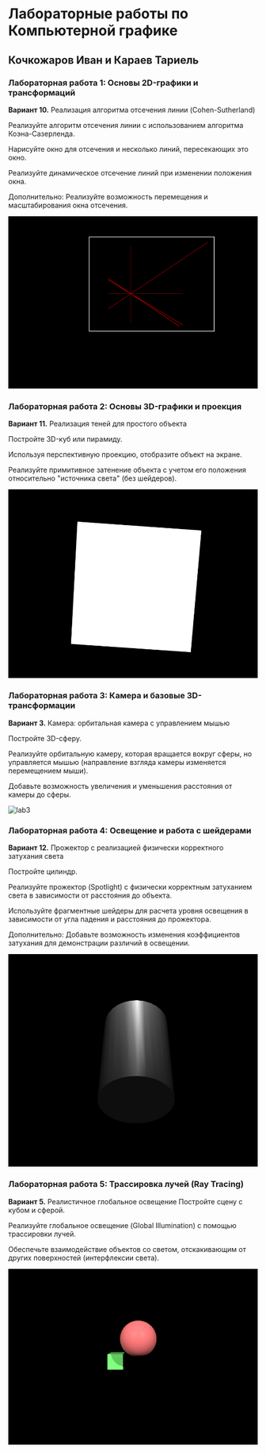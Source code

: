# Лабораторные работы по Компьютерной графике
## Кочкожаров Иван и Караев Тариель
### Лабораторная работа 1: Основы 2D-графики и трансформаций
**Вариант 10.** Реализация алгоритма отсечения линии (Cohen-Sutherland)

Реализуйте алгоритм отсечения линии с использованием алгоритма Коэна-Сазерленда.

Нарисуйте окно для отсечения и несколько линий, пересекающих это окно.

Реализуйте динамическое отсечение линий при изменении положения окна.

Дополнительно: Реализуйте возможность перемещения и масштабирования окна отсечения.

![lab1](gifs/lab1v2.gif)
### Лабораторная работа 2: Основы 3D-графики и проекция
**Вариант 11.** Реализация теней для простого объекта

Постройте 3D-куб или пирамиду.

Используя перспективную проекцию, отобразите объект на экране.

Реализуйте примитивное затенение объекта с учетом его положения относительно "источника света" (без шейдеров).

![lab2](gifs/lab2v3.gif)
### Лабораторная работа 3: Камера и базовые 3D-трансформации
**Вариант 3.** Камера: орбитальная камера с управлением мышью

Постройте 3D-сферу.

Реализуйте орбитальную камеру, которая вращается вокруг сферы, но управляется мышью (направление взгляда камеры изменяется перемещением мыши).

Добавьте возможность увеличения и уменьшения расстояния от камеры до сферы.

![lab3](gifs/lab3.gif)
### Лабораторная работа 4: Освещение и работа с шейдерами
**Вариант 12.** Прожектор с реализацией физически корректного затухания света

Постройте цилиндр.

Реализуйте прожектор (Spotlight) с физически корректным затуханием света в зависимости от расстояния до объекта.

Используйте фрагментные шейдеры для расчета уровня освещения в зависимости от угла падения и расстояния до прожектора.

Дополнительно: Добавьте возможность изменения коэффициентов затухания для демонстрации различий в освещении.

![lab4](gifs/lab4.gif)
### Лабораторная работа 5: Трассировка лучей (Ray Tracing)
**Вариант 5.** Реалистичное глобальное освещение
Постройте сцену с кубом и сферой.

Реализуйте глобальное освещение (Global Illumination) с помощью трассировки лучей.

Обеспечьте взаимодействие объектов со светом, отскакивающим от других поверхностей (интерфлексии света).

![lab5](gifs/lab5.gif)

